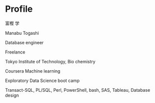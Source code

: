 # Profile
富樫 学

Manabu Togashi

Database engineer

Freelance

Tokyo Institute of Technology, Bio chemistry

Coursera Machine learning

Exploratory Data Science boot camp

Transact-SQL, PL/SQL, Perl, PowerShell, bash, SAS, Tableau, Database design

